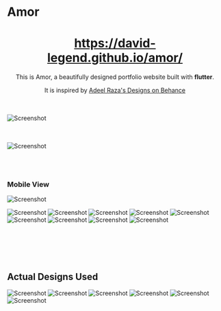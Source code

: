# Amor

<h1 align="center">
  <a href="https://david-legend.github.io/amor/" target="_blank">https://david-legend.github.io/amor/</a>
</h1>

<p align="center">
    This is Amor, a beautifully designed portfolio website built with <strong>flutter</strong>.
</p>
<p align="center">
    It is inspired by <a href="https://www.behance.net/gallery/95351691/Resume-Design-03" target="_blank">Adeel Raza's Designs on Behance</a>
</p>

<br/><br/>
![Screenshot](assets/screenshots/amor_cv_1.gif)

<br/><br/>
![Screenshot](assets/screenshots/amor_cv_2.gif)

<br/><br/>
### Mobile View
![Screenshot](assets/screenshots/amor_cv_mobile.gif)

![Screenshot](assets/screenshots/actual_header.png)
![Screenshot](assets/screenshots/actual_about.png)
![Screenshot](assets/screenshots/actual_education.png)
![Screenshot](assets/screenshots/actual_experience.png)
![Screenshot](assets/screenshots/actual_experience_2.png)
![Screenshot](assets/screenshots/actual_skills.png)
![Screenshot](assets/screenshots/actual_certifications.png)
![Screenshot](assets/screenshots/actual_portfolio.png)
![Screenshot](assets/screenshots/actual_footer.png)


<br/><br/>
<br/><br/>

## Actual Designs Used

![Screenshot](assets/screenshots/amor_typography.png)
![Screenshot](assets/screenshots/amor_home.png)
![Screenshot](assets/screenshots/amor_about.png)
![Screenshot](assets/screenshots/amor_resume.png)
![Screenshot](assets/screenshots/amor_experience.png)
![Screenshot](assets/screenshots/amor_contact.png)